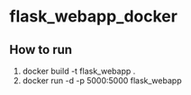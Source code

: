 # flask_webapp_docker

## How to run

1) docker build -t flask_webapp .
2) docker run -d -p 5000:5000 flask_webapp

